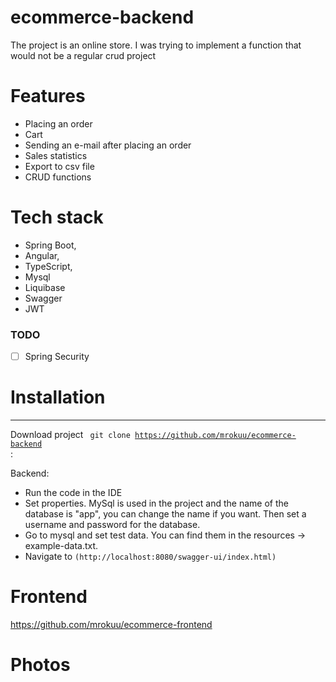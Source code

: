 # ecommerce-backend


The project is an online store. I was trying to implement a function that would not be a regular crud project

#  Features

* Placing an order
* Cart
* Sending an e-mail after placing an order
* Sales statistics
* Export to csv file
* CRUD functions


#  Tech stack

* Spring Boot,
* Angular,
* TypeScript,
* Mysql
* Liquibase
* Swagger
* JWT


### TODO

- [ ] Spring Security



#  Installation

_____
Download project <code> git clone https://github.com/mrokuu/ecommerce-backend </code>:

Backend:
* Run the code in the IDE
* Set properties. MySql is used in the project and the name of the database is "app", you can change the name if you want. Then set a username and password for the database.
* Go to mysql and set test data. You can find them in the resources -> example-data.txt.
* Navigate to `(http://localhost:8080/swagger-ui/index.html)`




#  Frontend

https://github.com/mrokuu/ecommerce-frontend

#  Photos

